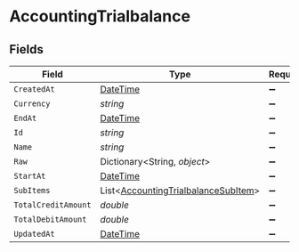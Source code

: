 # AccountingTrialbalance


## Fields

| Field                                                                                           | Type                                                                                            | Required                                                                                        | Description                                                                                     |
| ----------------------------------------------------------------------------------------------- | ----------------------------------------------------------------------------------------------- | ----------------------------------------------------------------------------------------------- | ----------------------------------------------------------------------------------------------- |
| `CreatedAt`                                                                                     | [DateTime](https://learn.microsoft.com/en-us/dotnet/api/system.datetime?view=net-5.0)           | :heavy_minus_sign:                                                                              | N/A                                                                                             |
| `Currency`                                                                                      | *string*                                                                                        | :heavy_minus_sign:                                                                              | N/A                                                                                             |
| `EndAt`                                                                                         | [DateTime](https://learn.microsoft.com/en-us/dotnet/api/system.datetime?view=net-5.0)           | :heavy_minus_sign:                                                                              | N/A                                                                                             |
| `Id`                                                                                            | *string*                                                                                        | :heavy_minus_sign:                                                                              | N/A                                                                                             |
| `Name`                                                                                          | *string*                                                                                        | :heavy_minus_sign:                                                                              | N/A                                                                                             |
| `Raw`                                                                                           | Dictionary<String, *object*>                                                                    | :heavy_minus_sign:                                                                              | N/A                                                                                             |
| `StartAt`                                                                                       | [DateTime](https://learn.microsoft.com/en-us/dotnet/api/system.datetime?view=net-5.0)           | :heavy_minus_sign:                                                                              | N/A                                                                                             |
| `SubItems`                                                                                      | List<[AccountingTrialbalanceSubItem](../../Models/Components/AccountingTrialbalanceSubItem.md)> | :heavy_minus_sign:                                                                              | N/A                                                                                             |
| `TotalCreditAmount`                                                                             | *double*                                                                                        | :heavy_minus_sign:                                                                              | N/A                                                                                             |
| `TotalDebitAmount`                                                                              | *double*                                                                                        | :heavy_minus_sign:                                                                              | N/A                                                                                             |
| `UpdatedAt`                                                                                     | [DateTime](https://learn.microsoft.com/en-us/dotnet/api/system.datetime?view=net-5.0)           | :heavy_minus_sign:                                                                              | N/A                                                                                             |